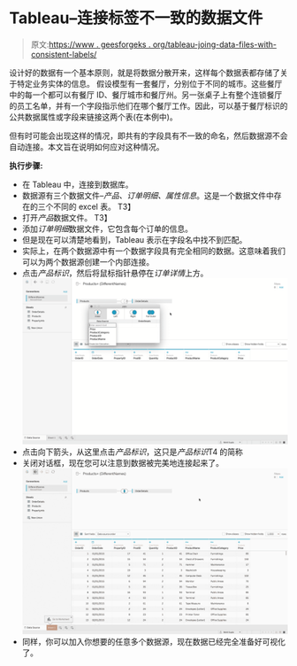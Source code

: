 # Tableau–连接标签不一致的数据文件

> 原文:[https://www . geesforgeks . org/tableau-joing-data-files-with-consistent-labels/](https://www.geeksforgeeks.org/tableau-joining-data-files-with-inconsistent-labels/)

设计好的数据有一个基本原则，就是将数据分散开来，这样每个数据表都存储了关于特定业务实体的信息。
假设模型有一套餐厅，分别位于不同的城市。这些餐厅中的每一个都可以有餐厅 ID、餐厅城市和餐厅州。另一张桌子上有整个连锁餐厅的员工名单，并有一个字段指示他们在哪个餐厅工作。因此，可以基于餐厅标识的公共数据属性或字段来链接这两个表(在本例中)。

但有时可能会出现这样的情况，即共有的字段具有不一致的命名，然后数据源不会自动连接。本文旨在说明如何应对这种情况。

**执行步骤:**

*   在 Tableau 中，连接到数据库。
*   数据源有三个数据文件–*产品、订单明细、属性信息*。这是一个数据文件中存在的三个不同的 excel 表。
    T3】
*   打开*产品*数据文件。
    T3】
*   添加*订单明细*数据文件，它包含每个订单的信息。
*   但是现在可以清楚地看到，Tableau 表示在字段名中找不到匹配。
*   实际上，在两个数据源中有一个数据字段具有完全相同的数据。这意味着我们可以为两个数据源创建一个内部连接。
*   点击*产品标识*，然后将鼠标指针悬停在*订单详情*上方。
    ![](img/8b3c847e98a14e6105d84c9007ac2ebe.png)
*   点击向下箭头，从这里点击*产品标识*，这只是*产品标识*T4 的简称
*   关闭对话框，现在您可以注意到数据被完美地连接起来了。
    ![](img/dd8ed5fcbeed04d17755af6fde221c9d.png)
*   同样，你可以加入你想要的任意多个数据源，现在数据已经完全准备好可视化了。